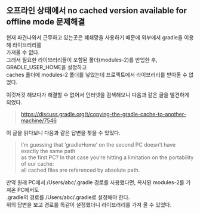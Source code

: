 ## 오프라인 상태에서 no cached version available for offline mode 문제해결

현재 파견나와서 근무하고 있는곳은 폐쇄망을 사용하기 때문에 외부에서 gradle을 이용해 라이브러리를<br> 가져올 수 없다.<br>
그래서 필요한 라이브러리들이 포함된 폴더(modules-2)를 반입한 후, GRADLE_USER_HOME을 설정하고<br> caches 폴더에 modules-2 폴더를 넣었는데 프로젝트에서 라이브러리를 받아올 수 없었다.

이것저것 해보다가 해결할 수 없어서 인터넷을 검색해보니 다음과 같은 글을 발견하게 되었다.

> https://discuss.gradle.org/t/copying-the-gradle-cache-to-another-machine/7546

이 글을 읽다보니 다음과 같은 답변을 찾을 수 있었다.<br>

> I’m guessing that ‘gradleHome’ on the second PC doesn’t have exactly the same path<br> as the first PC? In that case you’re hitting a limitation on the portability of our cache:<br> all cached files are referenced by absolute path.

만약 원래 PC에서 /Users/abc/.gradle 경로를 사용했다면, 복사된 modules-2를 가져온 PC에서도 <br>.gradle의 경로를 /Users/abc/.gradle로 설정해야 한다.<br>
위의 답변을 보고 경로를 똑같이 설정했더니 라이브러리를 가져 올 수 있었다.
